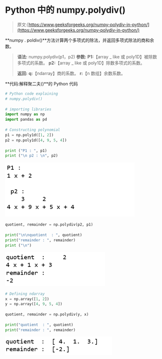 # Python 中的 numpy.polydiv()

> 原文:[https://www.geeksforgeeks.org/numpy-polydiv-in-python/](https://www.geeksforgeeks.org/numpy-polydiv-in-python/)

**numpy . poldiv()**方法计算两个多项式的除法，并返回多项式除法的商和余数。

> **语法:** numpy.polydiv(p1，p2)
> **参数:**
> **P1:**【array _ like 或 poly1D】被除数多项式的系数。
> **p2:**【array _ like 或 poly1D】除数多项式的系数。
> 
> **返回:**
> **q:**【ndarray】商的系数。
> **r:**【n 数组】余数系数。

**代码:解释聚二夫()**的 Python 代码

```py
# Python code explaining 
# numpy.polydiv()

# importing libraries
import numpy as np
import pandas as pd

# Constructing polynomial 
p1 = np.poly1d([1, 2]) 
p2 = np.poly1d([4, 9, 5, 4]) 

print ("P1 : ", p1) 
print ("\n p2 : \n", p2) 
```

![](img/ae4c9bc610e029913b2770d0c2c2c9eb.png)

```py
quotient, remainder = np.polydiv(p2, p1)

print("\n\nquotient  : ", quotient)
print("remainder : ", remainder)
print ("\n")
```

![](img/25035d3520c97ba746a0f2efa6050715.png)

```py
# Defining ndarray
x = np.array([1, 2])
y = np.array([4, 9, 5, 4])

quotient, remainder = np.polydiv(y, x)

print("quotient  : ", quotient)
print("remainder : ", remainder)
```

![](img/f1b7ad58ff3eab9a2ca73b0d4384edcf.png)